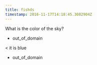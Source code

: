 ```yaml
---
title: fishds
timestamp: 2016-11-17T14:18:45.3082904Z
---
```


What is the color of the sky?
* out_of_domain

< it is blue
* out_of_domain

